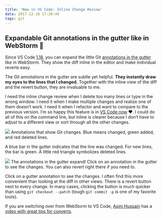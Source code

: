 ```yaml
---
title: 'New in VS Code: Inline Change Review'
date: 2017-12-18 17:20:49
tags: git
---
```

## Expandable Git annotations in the gutter like in WebStorm 🎉

Since VS Code [1.18](https://code.visualstudio.com/updates/v1_18), you can
expand the little Git [annotations in the
gutter](https://code.visualstudio.com/docs/editor/versioncontrol#_gutter-indicators)
like in WebStorm. They show the diff inline in the editor and make individual
reverts easy.

The Git annotations in the gutter are subtle yet helpful. **They instantly draw
my eyes to the lines that I changed.** Together with the inline view of the diff
and the revert button, they are invaluable to me.

I need the inline change review when I delete too many lines or type in the
wrong window. I need it when I make multiple changes and realize one of them
doesn’t work. I need it when I refactor and want to compare to the previous
version. I’m so happy this feature is in [VS Code
now](https://code.visualstudio.com/updates/v1_18#_inline-change-review) ❤️. I
could do all of this on the command line, but inline is clearer because I don’t
have to adjust to a different view or sort through all the other changes.

![](https://cdn-images-1.medium.com/max/1600/1*svHpYnE3CPyZ6HajAXb7QQ.png)
<span class="figcaption_hack">Annotations that show Git changes. Blue means changed, green added, and red
deleted lines.</span>

A blue bar in the gutter indicates that the line was changed. For new lines, the
bar is green. A little red triangle symbolizes deleted lines.

![](https://cdn-images-1.medium.com/max/1600/1*9ACdd-yopp80ufoNKFrorw.png)
<span class="figcaption_hack">The annotations in the gutter expand! Click on an annotation in the gutter to
see the changes. You can also revert right there if you need to.</span>

Click on a gutter annotation to see the changes. I often find this more
convenient than looking at the diff in other views. There is a revert button
next to every change. In many cases, clicking the button is much quicker than
using `git checkout --patch` (tough `git commit -p` is one of my favorite
tools).

If you are switching over from WebStorm to VS Code, [Asim
Hussain](https://medium.com/@jawache) has a [video with great tips for
converts](https://medium.com/@jawache/from-webstorm-to-vs-code-bd01ccc92aaf).
